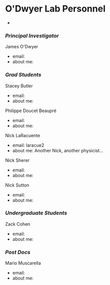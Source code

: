 # O'Dwyer Lab Personnel
-

### _Principal Investigator_

James O'Dwyer

+ email:
+ about me:


### _Grad Students_

Stacey Butler

+ email:
+ about me:


Philippe Doucet Beaupré

+ email:
+ about me:

Nick LaRacuente

+ email: laracue2
+ about me: Another Nick, another physicist...

Nick Sherer

+ email:
+ about me:

Nick Sutton

+ email:
+ about me:



### _Undergraduate Students_

Zack Cohen

+ email:
+ about me:



### _Post Docs_

Mario Muscarella

+ email:
+ about me:


